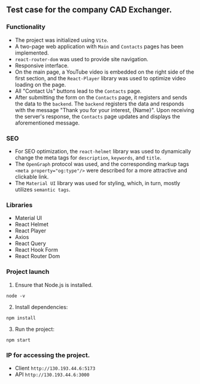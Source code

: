 ## Test case for the company CAD Exchanger.
### Functionality
- The project was initialized using `Vite`.
- A two-page web application with `Main` and `Contacts` pages has been implemented.
- `react-router-dom` was used to provide site navigation.
- Responsive interface.
- On the main page, a YouTube video is embedded on the right side of the first section, and the `React-Player` library was used to optimize video loading on the page.
- All "Contact Us" buttons lead to the `Contacts` page.
- After submitting the form on the `Contacts` page, it registers and sends the data to the `backend`. The `backend` registers the data and responds with the message "Thank you for your interest, {Name}". Upon receiving the server's response, the `Contacts` page updates and displays the aforementioned message.
### SEO
- For SEO optimization, the `react-helmet` library was used to dynamically change the meta tags for `description`, `keywords`, and `title`.
- The `OpenGraph` protocol was used, and the corresponding markup tags `<meta property="og:type"/>` were described for a more attractive and clickable link.
- The `Material UI` library was used for styling, which, in turn, mostly utilizes `semantic tags`.

### Libraries
- Material UI
- React Helmet
- React Player
- Axios
- React Query
- React Hook Form
- React Router Dom

### Project launch
1. Ensure that Node.js is installed.
```
node -v
```
2. Install dependencies:
```
npm install
```
3. Run the project:
```
npm start
```
### IP for accessing the project.
- Client `http://130.193.44.6:5173`
- API `http://130.193.44.6:3000`
